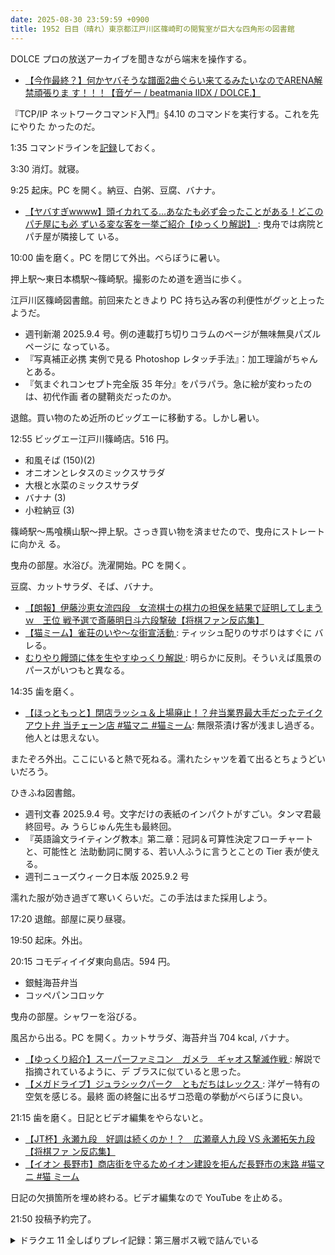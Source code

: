 ```yaml
---
date: 2025-08-30 23:59:59 +0900
title: 1952 日目（晴れ）東京都江戸川区篠崎町の閲覧室が巨大な四角形の図書館
---
```


DOLCE プロの放送アーカイブを聞きながら端末を操作する。

* [【今作最終？】何かヤバそうな譜面2曲ぐらい来てるみたいなのでARENA解禁頑張りま
  す！！！【音ゲー / beatmania IIDX / DOLCE.】
  ](https://www.youtube.com/watch?v=XZ2Kvvk5NeQ)

『TCP/IP ネットワークコマンド入門』§4.10 のコマンドを実行する。これを先にやりた
かったのだ。

1:35 コマンドラインを[記録][tcpip]しておく。

3:30 消灯。就寝。

9:25 起床。PC を開く。納豆、白粥、豆腐、バナナ。

* [【ヤバすぎwwww】頭イカれてる…あなたも必ず会ったことがある！どこのパチ屋にも必
  ずいる変な客を一挙ご紹介【ゆっくり解説】
  ](https://www.youtube.com/watch?v=FUVboQGmIqE): 曳舟では病院とパチ屋が隣接して
  いる。

10:00 歯を磨く。PC を閉じて外出。べらぼうに暑い。

押上駅～東日本橋駅～篠崎駅。撮影のため道を適当に歩く。

<blockquote class="twitter-tweet"
  data-conversation="none"
  data-media-max-width="480" data-theme="dark" data-align="center">
<a href="https://twitter.com/showa_yojyo/status/1961806126095487228"></a>
</blockquote>

江戸川区篠崎図書館。前回来たときより PC 持ち込み客の利便性がグッと上ったようだ。

* 週刊新潮 2025.9.4 号。例の連載打ち切りコラムのページが無味無臭パズルページに
  なっている。
* 『写真補正必携 実例で見る Photoshop レタッチ手法』：加工理論がちゃんとある。
* 『気まぐれコンセプト完全版 35 年分』をパラパラ。急に絵が変わったのは、初代作画
  者の腱鞘炎だったのか。

退館。買い物のため近所のビッグエーに移動する。しかし暑い。

12:55 ビッグエー江戸川篠崎店。516 円。

* 和風そば (150)(2)
* オニオンとレタスのミックスサラダ
* 大根と水菜のミックスサラダ
* バナナ (3)
* 小粒納豆 (3)

篠崎駅～馬喰横山駅～押上駅。さっき買い物を済ませたので、曳舟にストレートに向かえ
る。

曳舟の部屋。水浴び。洗濯開始。PC を開く。

豆腐、カットサラダ、そば、バナナ。

* [【朗報】伊藤沙恵女流四段　女流棋士の棋力の担保を結果で証明してしまうｗ　王位
  戦予選で斎藤明日斗六段撃破【将棋ファン反応集】
  ](https://www.youtube.com/watch?v=j90DXaoWPMI)
* [【猫ミーム】雀荘のいや〜な街宣活動
  ](https://www.youtube.com/watch?v=OMbgT6LkWWw): ティッシュ配りのサボりはすぐに
  バレる。
* [むりやり饅頭に体を生やすゆっくり解説
  ](https://www.youtube.com/watch?v=iO0k1kNoK3E): 明らかに反則。そういえば風景の
  パースがいつもと異なる。

14:35 歯を磨く。

* [【ほっともっと】閉店ラッシュ＆上場廃止！？弁当業界最大手だったテイクアウト弁
  当チェーン店 #猫マニ #猫ミーム](https://www.youtube.com/watch?v=d82BxFDkWsA):
  無限茶漬け客が浅まし過ぎる。他人とは思えない。

またぞろ外出。ここにいると熱で死ねる。濡れたシャツを着て出るとちょうどいいだろう。

ひきふね図書館。

* 週刊文春 2025.9.4 号。文字だけの表紙のインパクトがすごい。タンマ君最終回号。み
  うらじゅん先生も最終回。
* 『英語論文ライティング教本』第二章：冠詞＆可算性決定フローチャートと、可能性と
  法助動詞に関する、若い人ふうに言うとことの Tier 表が使える。
* 週刊ニューズウィーク日本版 2025.9.2 号

濡れた服が効き過ぎて寒いくらいだ。この手法はまた採用しよう。

17:20 退館。部屋に戻り昼寝。

19:50 起床。外出。

20:15 コモディイイダ東向島店。594 円。

* 銀鮭海苔弁当
* コッペパンコロッケ

曳舟の部屋。シャワーを浴びる。

風呂から出る。PC を開く。カットサラダ、海苔弁当 704 kcal, バナナ。

* [【ゆっくり紹介】スーパーファミコン　ガメラ　ギャオス撃滅作戦
  ](https://www.youtube.com/watch?v=iXm3M3mvys4): 解説で指摘されているように、デ
  ブラスに似ていると思った。
* [【メガドライブ】ジュラシックパーク　ともだちはレックス
  ](https://www.youtube.com/watch?v=VA5CztkyQMw): 洋ゲー特有の空気を感じる。最終
  面の終盤に出るザコ恐竜の挙動がべらぼうに良い。

21:15 歯を磨く。日記とビデオ編集をやらないと。

* [【JT杯】永瀬九段　好調は続くのか！？　広瀬章人九段 VS 永瀬拓矢九段【将棋ファ
  ン反応集】](https://www.youtube.com/watch?v=_2nn6d5mBf8)
* [【イオン 長野市】商店街を守るためイオン建設を拒んだ長野市の末路 #猫マニ #猫
  ミーム](https://www.youtube.com/watch?v=fQBX2swKbDM)

日記の欠損箇所を埋め終わる。ビデオ編集なので YouTube を止める。

21:50 投稿予約完了。

<details><summary>ドラクエ 11 全しばりプレイ記録：第三層ボス戦で詰んでいる</summary>
<p>全員れんけい技は戦闘開始直後のターンしか発動不可能と考えたほうがいい。戦闘途中に全員が動けることがほとんど起こらない。
パーティーのそうがえも休みはもちろんのこと、混乱している人も入れ替えられない。
したがって、聖竜の守りをマダンテ直前に遅延するというようなことは諦めろ。</p>

<p>前半戦でラプソンフープのほうを残すわけだが、どういうわけか死んだ仲間を復活させるのが難しい。</p>

<p>後半戦は開幕直後にマッチョからキツイ打撃がくる。これの対策を工夫しないといけない。
前半戦を突破するのがめったになく、練習ができない。</p>
</details>

[tcpip]: <https://gist.github.com/showa-yojyo/910263f3eefa8d5d6febccd145fb8268>
